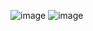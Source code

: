 ![image](https://user-images.githubusercontent.com/46739441/208138503-25209202-0e73-4f6d-9c58-bde0f8211cb0.png)
![image](https://user-images.githubusercontent.com/46739441/208140011-649e007d-f6c0-486f-80d1-b43298de460c.png)
